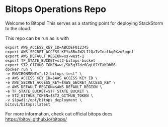 # Bitops Operations Repo

Welcome to Bitops! This serves as a starting point for deploying StackStorm to the cloud.

This repo can be run as is with
```
export AWS_ACCESS_KEY_ID=ABCDEF012345 
export AWS_SECRET_ACCESS_KEY=8BuJW2LIlQaTvInalkq0Xzu5ogcf 
export AWS_DEFAULT_REGION=us-west-1 
export TF_STATE_BUCKET=st2-bitops-bucket 
export ST2_GITHUB_TOKEN=wL/SK5g37dz6GqL07YEXKObR6 
docker run \ 
-e ENVIRONMENT="st2-bitops-test" \ 
-e AWS_ACCESS_KEY_ID=$AWS_ACCESS_KEY_ID \ 
-e AWS_SECRET_ACCESS_KEY=$AWS_SECRET_ACCESS_KEY \ 
-e AWS_DEFAULT_REGION=$AWS_DEFAULT_REGION \ 
-e TF_STATE_BUCKET=$TF_STATE_BUCKET \ 
-e ST2_GITHUB_TOKEN=$ST2_GITHUB_TOKEN \ 
-v $(pwd):/opt/bitops_deployment \ 
bitovi/bitops:latest
```

For more information, check out official bitops docs https://bitovi.github.io/bitops/
